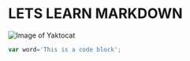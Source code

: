 # LETS LEARN MARKDOWN
![Image of Yaktocat](https://octodex.github.com/images/yaktocat.png)
``` javascript
var word='This is a code block';
```
